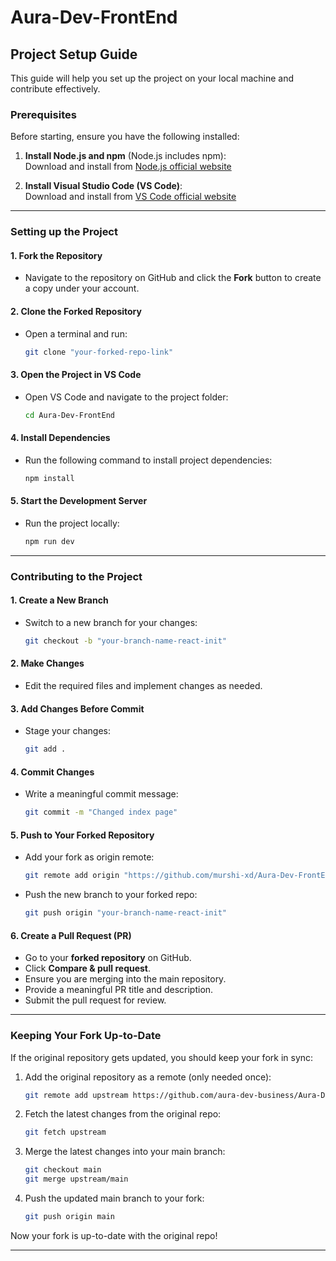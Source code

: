 # Aura-Dev-FrontEnd

## Project Setup Guide

This guide will help you set up the project on your local machine and contribute effectively.

### **Prerequisites**
Before starting, ensure you have the following installed:

1. **Install Node.js and npm** (Node.js includes npm):  
   Download and install from [Node.js official website](https://nodejs.org/en)

2. **Install Visual Studio Code (VS Code)**:  
   Download and install from [VS Code official website](https://code.visualstudio.com/)

---

### **Setting up the Project**

#### **1. Fork the Repository**
- Navigate to the repository on GitHub and click the **Fork** button to create a copy under your account.

#### **2. Clone the Forked Repository**
- Open a terminal and run:
  ```sh
  git clone "your-forked-repo-link"
  ```

#### **3. Open the Project in VS Code**
- Open VS Code and navigate to the project folder:
  ```sh
  cd Aura-Dev-FrontEnd
  ```

#### **4. Install Dependencies**
- Run the following command to install project dependencies:
  ```sh
  npm install
  ```

#### **5. Start the Development Server**
- Run the project locally:
  ```sh
  npm run dev
  ```

---

### **Contributing to the Project**

#### **1. Create a New Branch**
- Switch to a new branch for your changes:
  ```sh
  git checkout -b "your-branch-name-react-init"
  ```

#### **2. Make Changes**
- Edit the required files and implement changes as needed.

#### **3. Add Changes Before Commit**
- Stage your changes:
  ```sh
  git add .
  ```

#### **4. Commit Changes**
- Write a meaningful commit message:
  ```sh
  git commit -m "Changed index page"
  ```

#### **5. Push to Your Forked Repository**
- Add your fork as origin remote:
  ```sh
  git remote add origin "https://github.com/murshi-xd/Aura-Dev-FrontEnd.git"
  ```
- Push the new branch to your forked repo:
  ```sh
  git push origin "your-branch-name-react-init"
  ```

#### **6. Create a Pull Request (PR)**
- Go to your **forked repository** on GitHub.
- Click **Compare & pull request**.
- Ensure you are merging into the main repository.
- Provide a meaningful PR title and description.
- Submit the pull request for review.

---

### **Keeping Your Fork Up-to-Date** 
If the original repository gets updated, you should keep your fork in sync:

1. Add the original repository as a remote (only needed once):
   ```sh
   git remote add upstream https://github.com/aura-dev-business/Aura-Dev-FrontEnd.git
   ```

2. Fetch the latest changes from the original repo:
   ```sh
   git fetch upstream
   ```

3. Merge the latest changes into your main branch:
   ```sh
   git checkout main
   git merge upstream/main
   ```

4. Push the updated main branch to your fork:
   ```sh
   git push origin main
   ```

Now your fork is up-to-date with the original repo!

---


